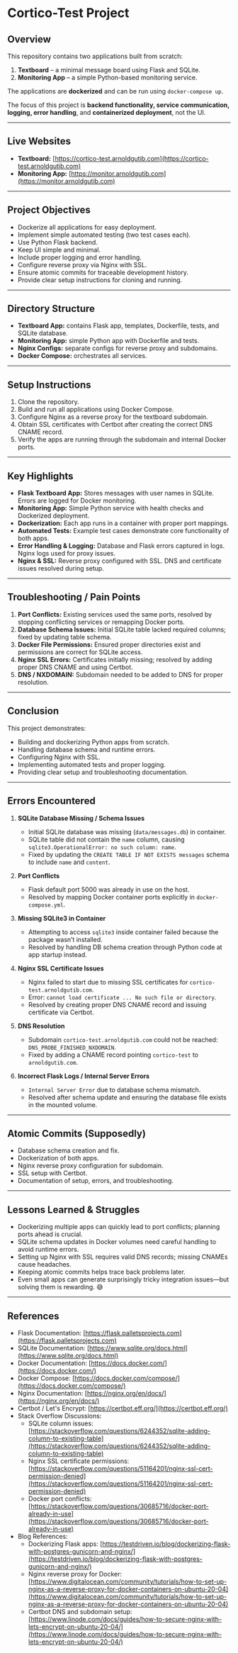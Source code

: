 # Cortico-Test Project

## Overview
This repository contains two applications built from scratch:

1. **Textboard** – a minimal message board using Flask and SQLite.
2. **Monitoring App** – a simple Python-based monitoring service.

The applications are **dockerized** and can be run using `docker-compose up`.  

The focus of this project is **backend functionality, service communication, logging, error handling**, and **containerized deployment**, not the UI.  

---

## Live Websites

- **Textboard:** [https://cortico-test.arnoldgutib.com](https://cortico-test.arnoldgutib.com)  
- **Monitoring App:** [https://monitor.arnoldgutib.com](https://monitor.arnoldgutib.com) 

---

## Project Objectives

- Dockerize all applications for easy deployment.
- Implement simple automated testing (two test cases each).
- Use Python Flask backend.
- Keep UI simple and minimal.
- Include proper logging and error handling.
- Configure reverse proxy via Nginx with SSL.
- Ensure atomic commits for traceable development history.
- Provide clear setup instructions for cloning and running.

---

## Directory Structure

- **Textboard App:** contains Flask app, templates, Dockerfile, tests, and SQLite database.
- **Monitoring App:** simple Python app with Dockerfile and tests.
- **Nginx Configs:** separate configs for reverse proxy and subdomains.
- **Docker Compose:** orchestrates all services.

---

## Setup Instructions

1. Clone the repository.
2. Build and run all applications using Docker Compose.
3. Configure Nginx as a reverse proxy for the textboard subdomain.
4. Obtain SSL certificates with Certbot after creating the correct DNS CNAME record.
5. Verify the apps are running through the subdomain and internal Docker ports.

---

## Key Highlights

- **Flask Textboard App:** Stores messages with user names in SQLite. Errors are logged for Docker monitoring.
- **Monitoring App:** Simple Python service with health checks and Dockerized deployment.
- **Dockerization:** Each app runs in a container with proper port mappings.
- **Automated Tests:** Example test cases demonstrate core functionality of both apps.
- **Error Handling & Logging:** Database and Flask errors captured in logs. Nginx logs used for proxy issues.
- **Nginx & SSL:** Reverse proxy configured with SSL. DNS and certificate issues resolved during setup.

---

## Troubleshooting / Pain Points

1. **Port Conflicts:** Existing services used the same ports, resolved by stopping conflicting services or remapping Docker ports.
2. **Database Schema Issues:** Initial SQLite table lacked required columns; fixed by updating table schema.
3. **Docker File Permissions:** Ensured proper directories exist and permissions are correct for SQLite access.
4. **Nginx SSL Errors:** Certificates initially missing; resolved by adding proper DNS CNAME and using Certbot.
5. **DNS / NXDOMAIN:** Subdomain needed to be added to DNS for proper resolution.

---

## Conclusion

This project demonstrates:

- Building and dockerizing Python apps from scratch.
- Handling database schema and runtime errors.
- Configuring Nginx with SSL.
- Implementing automated tests and proper logging.
- Providing clear setup and troubleshooting documentation.

---

## Errors Encountered

1. **SQLite Database Missing / Schema Issues**
   - Initial SQLite database was missing (`data/messages.db`) in container.
   - SQLite table did not contain the `name` column, causing `sqlite3.OperationalError: no such column: name`.
   - Fixed by updating the `CREATE TABLE IF NOT EXISTS messages` schema to include `name` and `content`.

2. **Port Conflicts**
   - Flask default port 5000 was already in use on the host.
   - Resolved by mapping Docker container ports explicitly in `docker-compose.yml`.

3. **Missing SQLite3 in Container**
   - Attempting to access `sqlite3` inside container failed because the package wasn’t installed.
   - Resolved by handling DB schema creation through Python code at app startup instead.

4. **Nginx SSL Certificate Issues**
   - Nginx failed to start due to missing SSL certificates for `cortico-test.arnoldgutib.com`.
   - Error: `cannot load certificate ... No such file or directory`.
   - Resolved by creating proper DNS CNAME record and issuing certificate via Certbot.

5. **DNS Resolution**
   - Subdomain `cortico-test.arnoldgutib.com` could not be reached: `DNS_PROBE_FINISHED_NXDOMAIN`.
   - Fixed by adding a CNAME record pointing `cortico-test` to `arnoldgutib.com`.

6. **Incorrect Flask Logs / Internal Server Errors**
   - `Internal Server Error` due to database schema mismatch.
   - Resolved after schema update and ensuring the database file exists in the mounted volume.

---

## Atomic Commits (Supposedly)

- Database schema creation and fix.
- Dockerization of both apps.
- Nginx reverse proxy configuration for subdomain.
- SSL setup with Certbot.
- Documentation of setup, errors, and troubleshooting.

---


## Lessons Learned & Struggles

- Dockerizing multiple apps can quickly lead to port conflicts; planning ports ahead is crucial.
- SQLite schema updates in Docker volumes need careful handling to avoid runtime errors.
- Setting up Nginx with SSL requires valid DNS records; missing CNAMEs cause headaches.
- Keeping atomic commits helps trace back problems later.
- Even small apps can generate surprisingly tricky integration issues—but solving them is rewarding. 😅

---

## References

- Flask Documentation: [https://flask.palletsprojects.com](https://flask.palletsprojects.com)
- SQLite Documentation: [https://www.sqlite.org/docs.html](https://www.sqlite.org/docs.html)
- Docker Documentation: [https://docs.docker.com/](https://docs.docker.com/)
- Docker Compose: [https://docs.docker.com/compose/](https://docs.docker.com/compose/)
- Nginx Documentation: [https://nginx.org/en/docs/](https://nginx.org/en/docs/)
- Certbot / Let's Encrypt: [https://certbot.eff.org/](https://certbot.eff.org/)
- Stack Overflow Discussions:
  - SQLite column issues: [https://stackoverflow.com/questions/6244352/sqlite-adding-column-to-existing-table](https://stackoverflow.com/questions/6244352/sqlite-adding-column-to-existing-table)
  - Nginx SSL certificate permissions: [https://stackoverflow.com/questions/51164201/nginx-ssl-cert-permission-denied](https://stackoverflow.com/questions/51164201/nginx-ssl-cert-permission-denied)
  - Docker port conflicts: [https://stackoverflow.com/questions/30685716/docker-port-already-in-use](https://stackoverflow.com/questions/30685716/docker-port-already-in-use)
- Blog References:
  - Dockerizing Flask apps: [https://testdriven.io/blog/dockerizing-flask-with-postgres-gunicorn-and-nginx/](https://testdriven.io/blog/dockerizing-flask-with-postgres-gunicorn-and-nginx/)
  - Nginx reverse proxy for Docker: [https://www.digitalocean.com/community/tutorials/how-to-set-up-nginx-as-a-reverse-proxy-for-docker-containers-on-ubuntu-20-04](https://www.digitalocean.com/community/tutorials/how-to-set-up-nginx-as-a-reverse-proxy-for-docker-containers-on-ubuntu-20-04)
  - Certbot DNS and subdomain setup: [https://www.linode.com/docs/guides/how-to-secure-nginx-with-lets-encrypt-on-ubuntu-20-04/](https://www.linode.com/docs/guides/how-to-secure-nginx-with-lets-encrypt-on-ubuntu-20-04/)
